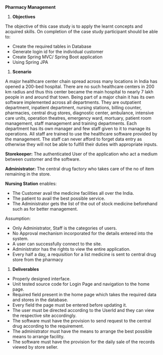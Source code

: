 ﻿

**Pharmacy Management**

1. **Objectives**

<a name="_hlk96547377"></a>The objective of this case study is to apply the learnt concepts and acquired skills. On completion of the case study participant should be able to:

- Create the required tables in Database
- Generate login id for the individual customer
- Create Spring MVC/ Spring Boot application 
- Using Spring JPA
1. **Scenario**

A major healthcare center chain spread across many locations in India has opened a 200-bed hospital.  There are no such healthcare centers in 200 km radius and thus this center became the main hospital to nearly 7 lakh people in and around that town.  Being part of a major chain it has its own software implemented across all departments.  They are outpatient department, inpatient department, nursing stations, billing counter, pharmacies, central drug stores, diagnostic center, ambulance, intensive care units, operation theatres, emergency ward, mortuary, patient room management, staff management and training departments.  Each department has its own manager and few staff given to it to manage its operations.  All staff are trained to use the healthcare software provided by the management.  The staff can never afford to forget data entry as otherwise they will not be able to fulfill their duties with appropriate inputs.  

**Storekeeper:** The authenticated User of the application who act a medium between customer and the software.

**Administrator:** The central drug factory who takes care of the no of item remaining in the store.    

**Nursing Station** enables: 

- The Customer avail the medicine facilities all over the India.
- The patient to avail the best possible service. 
- The Administrator gets the list of the out of stock medicine beforehand such as for better management. 


Assumption: 

- Only Administrator, Staff is the categories of users.
- No Approval mechanism incorporated for the details entered into the system.
- A user can successfully connect to the site.
- Administrator has the rights to view the entire application.
- Every half a day, a requisition for a list medicine is sent to central drug store from the pharmacy



1. **Deliverables**

- Properly designed interface.
- Unit tested source code for Login Page and navigation to the home page.
- Required field present in the home page which takes the required data and stores in the database.
- Every field the page must be entered before updating it.
- The user must be directed according to the UserId and they can view the respective site accordingly.
- The software must have the provision to send request to the central drug according to the requirement.
- The administrator must have the means to arrange the best possible means to arrange facility.
- The software must have the provision for the daily sale of the records viewed by store seller.